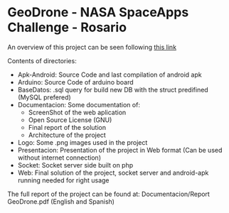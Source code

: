 # GeoDrone - NASA SpaceApps Challenge - Rosario

An overview of this project can be seen following [this link](https://joacosnchz.github.io/geodronepresentation)

Contents of directories:

- Apk-Android:	Source Code and last compilation of android apk
- Arduino:	Source Code of arduino board
- BaseDatos:	.sql query for build new DB with the struct predifined (MySQL prefered)
- Documentacion:	Some documentation of: 
  - ScreenShot of the web aplication 
  - Open Source License (GNU) 
  - Final report of the solution 
  - Architecture of the project
- Logo:	Some .png images used in the project
- Presentacion:	Presentation of the project in Web format (Can be used without internet connection)
- Socket:	Socket server side built on php
- Web:	Final solution of the project, socket server and android-apk running needed for right usage

The full report of the project can be found at: Documentacion/Report GeoDrone.pdf (English and Spanish)
